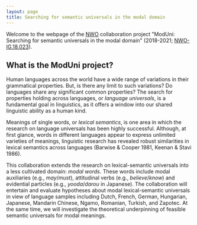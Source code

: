 ```yaml
---
layout: page
title: Searching for semantic universals in the modal domain
---
```


Welcome to the webpage of the [NWO](https://www.nwo.nl/en) collaboration project "ModUni: Searching for semantic universals in the modal domain" (2018-2021; [NWO-IG.18.023](https://www.nwo.nl/en/news-and-events/news/2018/07/eight-grants-awarded-for-international-collaboration-in-the-humanities.html)). 
<!-- This page contains general information about the project as well as details about the four workshops. The output of the project will be uploaded as they become available.  -->

## What is the ModUni project?

Human languages across the world have a wide range of variations in their grammatical properties. But, is there any limit to such variations? Do languages share any significant common properties? The search for properties holding across languages, or *language universals*, is a fundamental goal in linguistics, as it offers a window into our shared linguistic ability as a human kind.

Meanings of single words, or *lexical semantics*, is one area in which the research on language universals has been highly successful. Although, at first glance, words in different languages appear to express unlimited varieties of meanings, linguistic research has revealed robust similarities in lexical semantics across languages (Barwise & Cooper 1981, Keenan & Stavi 1986). 

This collaboration extends the research on lexical-semantic universals into a less cultivated domain: *modal words*. These words include modal auxiliaries (e.g., *may*/*must*), attitudinal verbs (e.g., *believe*/*know*) and evidential particles (e.g., *yooda*/*darou* in Japanese). The collaboration will entertain and evaluate hypotheses about modal lexical-semantic universals in view of language samples including Dutch, French, German, Hungarian, Japanese, Mandarin Chinese, Ngamo, Romanian, Turkish, and Zapotec. At the same time, we will investigate the theoretical underpinning of feasible semantic universals for modal meanings. 
